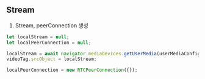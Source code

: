 ## Stream

1. Stream, peerConnection 생성

```javascript
let localStream = null;
let localPeerConnection = null;

localStream = await navigator.mediaDevices.getUserMedia(userMediaConfig);
videoTag.srcObject = localStream;

localPeerConnection = new RTCPeerConnection({});
```
